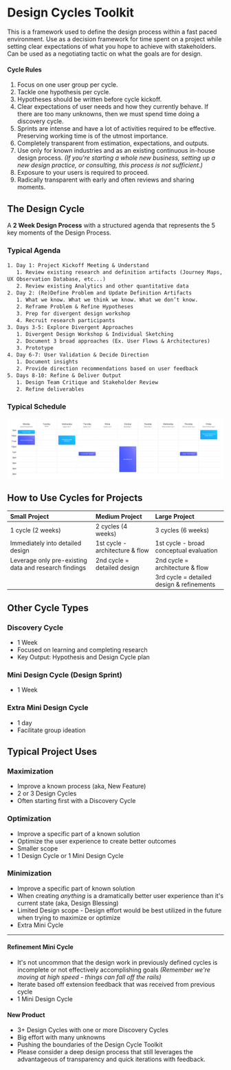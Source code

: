 # Design Cycles Toolkit

This is a framework used to define the design process within a fast paced environment. Use as a decision framework for time spent on a project while setting clear expectations of what you hope to achieve with stakeholders. Can be used as a negotiating tactic on what the goals are for design.

#### Cycle Rules
1. Focus on one user group per cycle.
2. Tackle one hypothesis per cycle.
3. Hypotheses should be written before cycle kickoff.
4. Clear expectations of user needs and how they currently behave. If there are too many unknowns, then we must spend time doing a discovery cycle.
5. Sprints are intense and have a lot of activities required to be effective. Preserving working time is of the utmost importance.
6. Completely transparent from estimation, expectations, and outputs.
7. Use only for known industries and as an existing continuous in-house design process. *(If you're starting a whole new business, setting up a new design practice, or consulting, this process is not sufficient.)*
8. Exposure to your users is required to proceed.
9. Radically transparent with early and often reviews and sharing moments.


## The Design Cycle
A **2 Week Design Process** with a structured agenda that represents the 5 key moments of the Design Process.

### Typical Agenda
```
1. Day 1: Project Kickoff Meeting & Understand 
   1. Review existing research and definition artifacts (Journey Maps, UX Observation Database, etc...)
   2. Review existing Analytics and other quantitative data
2. Day 2: (Re)Define Problem and Update Definition Artifacts
   1. What we know. What we think we know. What we don’t know. 
   2. Reframe Problem & Refine Hypotheses
   3. Prep for divergent design workshop
   4. Recruit research participants
3. Days 3-5: Explore Divergent Approaches
   1. Divergent Design Workshop & Individual Sketching
   2. Document 3 broad approaches (Ex. User Flows & Architectures)
   3. Prototype
4. Day 6-7: User Validation & Decide Direction
   1. Document insights
   2. Provide direction recommendations based on user feedback
5. Days 8-10: Refine & Deliver Output
   1. Design Team Critique and Stakeholder Review
   2. Refine deliverables
```

### Typical Schedule
![Design Cycle Schedule](./assets/Design-Cycle-Schedule.png)

## How to Use Cycles for Projects

| Small Project                                         | Medium Project                  | Large Project                             |
| :---------------------------------------------------- | :------------------------------ | :---------------------------------------- |
| 1 cycle (2 weeks)                                     | 2 cycles (4 weeks)              | 3 cycles (6 weeks)                        |
| Immediately into detailed design                      | 1st cycle - architecture & flow | 1st cycle - broad conceptual evaluation   |
| Leverage only pre-existing data and research findings | 2nd cycle = detailed design     | 2nd cycle = architecture & flow           |
|                                                       |                                 | 3rd cycle = detailed design & refinements |


## Other Cycle Types

### Discovery Cycle
- 1 Week
- Focused on learning and completing research
- Key Output: Hypothesis and Design Cycle plan

### Mini Design Cycle (Design Sprint)
- 1 Week

### Extra Mini Design Cycle
- 1 day
- Facilitate group ideation


## Typical Project Uses

### Maximization
- Improve a known process (aka, New Feature)
- 2 or 3 Design Cycles
- Often starting first with a Discovery Cycle

### Optimization
- Improve a specific part of a known solution
- Optimize the user experience to create better outcomes
- Smaller scope
- 1 Design Cycle or 1 Mini Design Cycle

### Minimization
- Improve a specific part of known solution
- When creating *anything* is a dramatically better user experience than it's current state (aka, Design Blessing)
- Limited Design scope - Design effort would be best utilized in the future when trying to maximize or optimize
- Extra Mini Cycle

---

#### Refinement Mini Cycle
- It's not uncommon that the design work in previously defined cycles is incomplete or not effectively accomplishing goals *(Remember we're moving at high speed - things can fall off the rails)*
- Iterate based off extension feedback that was received from previous cycle 
- 1 Mini Design Cycle

#### New Product
- 3+ Design Cycles with one or more Discovery Cycles
- Big effort with many unknowns
- Pushing the boundaries of the Design Cycle Toolkit
- Please consider a deep design process that still leverages the advantageous of transparency and quick iterations with feedback.